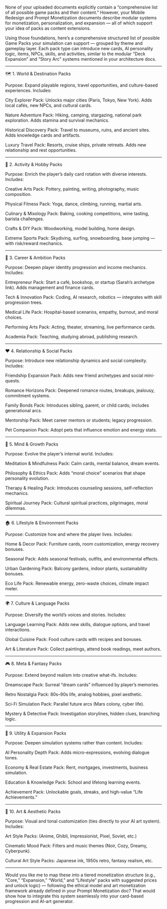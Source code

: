 None of your uploaded documents explicitly contain a “comprehensive list of all possible game packs and their content.” However, your Mobile Redesign and Prompt Monetization documents describe modular systems for monetization, personalization, and expansion — all of which support your idea of packs as content extensions.

Using those foundations, here’s a comprehensive structured list of possible Game Packs your simulation can support — grouped by theme and gameplay layer. Each pack type can introduce new cards, AI personality logic, items, NPCs, skills, and activities, similar to the modular “Deck Expansion” and “Story Arc” systems mentioned in your architecture docs.


---

🗺 1. World & Destination Packs

Purpose: Expand playable regions, travel opportunities, and culture-based experiences.
Includes:

City Explorer Pack: Unlocks major cities (Paris, Tokyo, New York). Adds local cafés, new NPCs, and cultural cards.

Nature Adventure Pack: Hiking, camping, stargazing, national park exploration. Adds stamina and survival mechanics.

Historical Discovery Pack: Travel to museums, ruins, and ancient sites. Adds knowledge cards and artifacts.

Luxury Travel Pack: Resorts, cruise ships, private retreats. Adds new relationship and rest opportunities.



---

🎯 2. Activity & Hobby Packs

Purpose: Enrich the player’s daily card rotation with diverse interests.
Includes:

Creative Arts Pack: Pottery, painting, writing, photography, music composition.

Physical Fitness Pack: Yoga, dance, climbing, running, martial arts.

Culinary & Mixology Pack: Baking, cooking competitions, wine tasting, barista challenges.

Crafts & DIY Pack: Woodworking, model building, home design.

Extreme Sports Pack: Skydiving, surfing, snowboarding, base jumping — with risk/reward mechanics.



---

💼 3. Career & Ambition Packs

Purpose: Deepen player identity progression and income mechanics.
Includes:

Entrepreneur Pack: Start a café, bookshop, or startup (Sarah’s archetype link). Adds management and finance cards.

Tech & Innovation Pack: Coding, AI research, robotics — integrates with skill progression trees.

Medical Life Pack: Hospital-based scenarios, empathy, burnout, and moral choices.

Performing Arts Pack: Acting, theater, streaming, live performance cards.

Academia Pack: Teaching, studying abroad, publishing research.



---

❤️ 4. Relationship & Social Packs

Purpose: Introduce new relationship dynamics and social complexity.
Includes:

Friendship Expansion Pack: Adds new friend archetypes and social mini-quests.

Romance Horizons Pack: Deepened romance routes, breakups, jealousy, commitment systems.

Family Bonds Pack: Introduces sibling, parent, or child cards; includes generational arcs.

Mentorship Pack: Meet career mentors or students; legacy progression.

Pet Companion Pack: Adopt pets that influence emotion and energy stats.



---

🧠 5. Mind & Growth Packs

Purpose: Evolve the player’s internal world.
Includes:

Meditation & Mindfulness Pack: Calm cards, mental balance, dream events.

Philosophy & Ethics Pack: Adds “moral choice” scenarios that shape personality evolution.

Therapy & Healing Pack: Introduces counseling sessions, self-reflection mechanics.

Spiritual Journey Pack: Cultural spiritual practices, pilgrimages, moral dilemmas.



---

🏠 6. Lifestyle & Environment Packs

Purpose: Customize how and where the player lives.
Includes:

Home & Decor Pack: Furniture cards, room customization, energy recovery bonuses.

Seasonal Pack: Adds seasonal festivals, outfits, and environmental effects.

Urban Gardening Pack: Balcony gardens, indoor plants, sustainability bonuses.

Eco Life Pack: Renewable energy, zero-waste choices, climate impact meter.



---

🌍 7. Culture & Language Packs

Purpose: Diversify the world’s voices and stories.
Includes:

Language Learning Pack: Adds new skills, dialogue options, and travel interactions.

Global Cuisine Pack: Food culture cards with recipes and bonuses.

Art & Literature Pack: Collect paintings, attend book readings, meet authors.



---

🎮 8. Meta & Fantasy Packs

Purpose: Extend beyond realism into creative what-ifs.
Includes:

Dreamscape Pack: Surreal “dream cards” influenced by player’s memories.

Retro Nostalgia Pack: 80s–90s life, analog hobbies, pixel aesthetic.

Sci-Fi Simulation Pack: Parallel future arcs (Mars colony, cyber life).

Mystery & Detective Pack: Investigation storylines, hidden clues, branching logic.



---

🧩 9. Utility & Expansion Packs

Purpose: Deepen simulation systems rather than content.
Includes:

AI Personality Depth Pack: Adds micro-expressions, evolving dialogue tones.

Economy & Real Estate Pack: Rent, mortgages, investments, business simulation.

Education & Knowledge Pack: School and lifelong learning events.

Achievement Pack: Unlockable goals, streaks, and high-value “Life Achievements.”



---

💎 10. Art & Aesthetic Packs

Purpose: Visual and tonal customization (ties directly to your AI art system).
Includes:

Art Style Packs: (Anime, Ghibli, Impressionist, Pixel, Soviet, etc.)

Cinematic Mood Pack: Filters and music themes (Noir, Cozy, Dreamy, Cyberpunk).

Cultural Art Style Packs: Japanese ink, 1950s retro, fantasy realism, etc.



---

Would you like me to map these into a tiered monetization structure (e.g., “Core,” “Expansion,” “World,” and “Lifestyle” packs with suggested prices and unlock logic) — following the ethical model and art monetization framework already defined in your Prompt Monetization doc? That would show how to integrate this system seamlessly into your card-based progression and AI-art generator.

